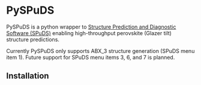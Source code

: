 # PySPuDS

PySPuDS is a python wrapper to [Structure Prediction and Diagnostic Software (SPuDS)](https://www.unf.edu/~michael.lufaso/spuds/) enabling high-throughput perovskite (Glazer tilt) structure predictions.

Currently PySPuDS only supports ABX_3 structure generation (SPuDS menu item 1). 
Future support for SPuDS menu items 3, 6, and 7 is planned.

## Installation



